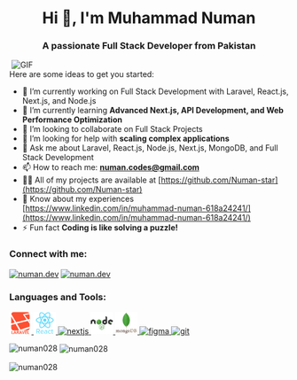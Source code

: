 <h1 align="center">Hi 👋, I'm Muhammad Numan</h1>
<h3 align="center">A passionate Full Stack Developer from Pakistan</h3>
<img align="right" alt="GIF" src="https://user-images.githubusercontent.com/96041723/219878483-444ed279-9ab9-4979-8a1f-a5b72ae203e2.gif" width="500"/>
Here are some ideas to get you started:

- 🔭 I’m currently working on Full Stack Development with Laravel, React.js, Next.js, and Node.js
- 🌱 I’m currently learning **Advanced Next.js, API Development, and Web Performance Optimization**
- 👯 I’m looking to collaborate on Full Stack Projects
- 🤔 I’m looking for help with **scaling complex applications**
- 💬 Ask me about Laravel, React.js, Node.js, Next.js, MongoDB, and Full Stack Development
- 📫 How to reach me: **numan.codes@gmail.com**
- 👨‍💻 All of my projects are available at [https://github.com/Numan-star](https://github.com/Numan-star)
- 📄 Know about my experiences [https://www.linkedin.com/in/muhammad-numan-618a24241/](https://www.linkedin.com/in/muhammad-numan-618a24241/)
- ⚡ Fun fact **Coding is like solving a puzzle!**

<h3 align="left">Connect with me:</h3>
<p align="left">
<a href="[https://www.facebook.com/profile.php?id=100011664468198](https://www.facebook.com/profile.php?id=100011664468198)" target="blank"><img align="center" src="https://raw.githubusercontent.com/rahuldkjain/github-profile-readme-generator/master/src/images/icons/Social/facebook.svg" alt="numan.dev" height="30" width="40" /></a>
<a href="[https://dribbble.com/Numan-star](https://dribbble.com/Numan-star)" target="blank"><img align="center" src="https://raw.githubusercontent.com/rahuldkjain/github-profile-readme-generator/master/src/images/icons/Social/dribbble.svg" alt="numan.dev" height="30" width="40" /></a>
</p>

<h3 align="left">Languages and Tools:</h3>
<p align="left"> 
  <a href="https://laravel.com" target="_blank" rel="noreferrer"> 
    <img src="https://raw.githubusercontent.com/devicons/devicon/master/icons/laravel/laravel-plain-wordmark.svg" alt="laravel" width="40" height="40"/> 
  </a> 
  <a href="https://reactjs.org" target="_blank" rel="noreferrer"> 
    <img src="https://raw.githubusercontent.com/devicons/devicon/master/icons/react/react-original-wordmark.svg" alt="react" width="40" height="40"/> 
  </a>
  <a href="https://nextjs.org" target="_blank" rel="noreferrer"> 
    <img src="https://cdn.worldvectorlogo.com/logos/nextjs-3.svg" alt="nextjs" width="40" height="40"/> 
  </a>
  <a href="https://nodejs.org" target="_blank" rel="noreferrer"> 
    <img src="https://raw.githubusercontent.com/devicons/devicon/master/icons/nodejs/nodejs-original-wordmark.svg" alt="nodejs" width="40" height="40"/> 
  </a>
  <a href="https://www.mongodb.com" target="_blank" rel="noreferrer"> 
    <img src="https://raw.githubusercontent.com/devicons/devicon/master/icons/mongodb/mongodb-original-wordmark.svg" alt="mongodb" width="40" height="40"/> 
  </a> 
  <a href="https://www.figma.com/" target="_blank" rel="noreferrer"> 
    <img src="https://www.vectorlogo.zone/logos/figma/figma-icon.svg" alt="figma" width="40" height="40"/> 
  </a> 
  <a href="https://git-scm.com/" target="_blank" rel="noreferrer"> 
    <img src="https://www.vectorlogo.zone/logos/git-scm/git-scm-icon.svg" alt="git" width="40" height="40"/> 
  </a> 
</p>

<p><img align="left" src="https://github-readme-stats.vercel.app/api/top-langs?username=numan028&show_icons=true&locale=en&layout=compact" alt="numan028" /></p>

<p>&nbsp;<img align="center" src="https://github-readme-stats.vercel.app/api?username=numan028&show_icons=true&locale=en" alt="numan028" /></p>

<p><img align="center" src="https://github-readme-streak-stats.herokuapp.com/?user=numan028&" alt="numan028" /></p>
